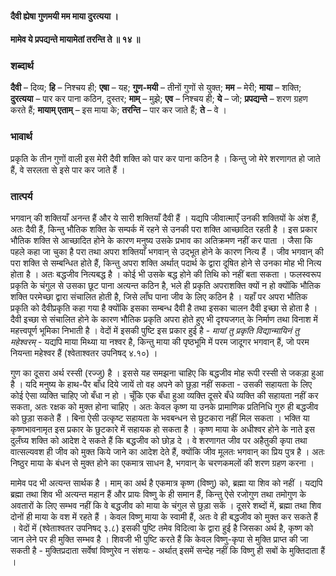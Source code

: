 #### दैवी ह्येषा गुणमयी मम माया दुरत्यया ।
#### मामेव ये प्रपद्यन्ते मायामेतां तरन्ति ते ॥ १४ ॥

### शब्दार्थ

**दैवी** – दिव्य; **हि** – निश्चय ही; **एषा** – यह; **गुण-मयी** – तीनों गुणों से युक्त; **मम** – मेरी; **माया** – शक्ति; **दुरत्यया** – पार कर पाना कठिन, दुस्तर; **माम्** – मुझे; **एव** – निश्चय ही; **ये** – जो; **प्रपद्यन्ते** – शरण ग्रहण करते हैं; **मायाम् एताम्** – इस माया के; **तरन्ति** – पार कर जाते हैं; **ते** – वे ।

### भावार्थ

प्रकृति के तीन गुणों वाली इस मेरी दैवी शक्ति को पार कर पाना कठिन है । किन्तु जो मेरे शरणागत हो जाते हैं, वे सरलता से इसे पार कर जाते हैं ।

### तात्पर्य

भगवान् की शक्तियाँ अनन्त हैं और ये सारी शक्तियाँ दैवी हैं । यद्यपि जीवात्माएँ उनकी शक्तियों के अंश हैं, अतः दैवी हैं, किन्तु भौतिक शक्ति के सम्पर्क में रहने से उनकी परा शक्ति आच्छादित रहती है । इस प्रकार भौतिक शक्ति से आच्छादित होने के कारण मनुष्य उसके प्रभाव का अतिक्रमण नहीं कर पाता । जैसा कि पहले कहा जा चुका है परा तथा अपरा शक्तियाँ भगवान् से उद्भूत होने के कारण नित्य हैं । जीव भगवान् की परा शक्ति से सम्बन्धित होते हैं, किन्तु अपरा शक्ति अर्थात् पदार्थ के द्वारा दूषित होने से उनका मोह भी नित्य होता है । अतः बद्धजीव नित्यबद्ध है । कोई भी उसके बद्ध होने की तिथि को नहीं बता सकता । फलस्वरूप प्रकृति के चंगुल से उसका छूट पाना अत्यन्त कठिन है, भले ही प्रकृति अपराशक्ति क्यों न हो क्योंकि भौतिक शक्ति परमेच्छा द्वारा संचालित होती है, जिसे लाँघ पाना जीव के लिए कठिन है । यहाँ पर अपरा भौतिक प्रकृति को दैवीप्रकृति कहा गया है क्योंकि इसका सम्बन्ध दैवी है तथा इसका चालन दैवी इच्छा से होता है । दैवी इच्छा से संचालित होने के कारण भौतिक प्रकृति अपरा होते हुए भी दृश्यजगत् के निर्माण तथा विनाश में महत्त्वपूर्ण भूमिका निभाती है । वेदों में इसकी पुष्टि इस प्रकार हुई है - *मायां तु प्रकृति विद्यान्मायिनं तु महेश्वरम्* - यद्यपि माया मिथ्या या नश्वर है, किन्तु माया की पृष्ठभूमि में परम जादूगर भगवान् हैं, जो परम नियन्ता महेश्वर हैं (श्वेताश्वतर उपनिषद् ४.१०) ।

गुण का दूसरा अर्थ रस्सी (रज्जु) है । इससे यह समझना चाहिए कि बद्धजीव मोह रूपी रस्सी से जकड़ा हुआ है । यदि मनुष्य के हाथ-पैर बाँध दिये जायें तो वह अपने को छुड़ा नहीं सकता - उसकी सहायता के लिए कोई ऐसा व्यक्ति चाहिए जो बँधा न हो । चूँकि एक बँधा हुआ व्यक्ति दूसरे बँधे व्यक्ति की सहायता नहीं कर सकता, अतः रक्षक को मुक्त होना चाहिए । अतः केवल कृष्ण या उनके प्रामाणिक प्रतिनिधि गुरु ही बद्धजीव को छुड़ा सकते हैं । बिना ऐसी उत्कृष्ट सहायता के भवबन्धन से छुटकारा नहीं मिल सकता । भक्ति या कृष्णभावनामृत इस प्रकार के छुटकारे में सहायक हो सकता है । कृष्ण माया के अधीश्वर होने के नाते इस दुर्लंघ्य शक्ति को आदेश दे सकते हैं कि बद्धजीव को छोड़ दे । वे शरणागत जीव पर अहैतुकी कृपा तथा वात्सल्यवश ही जीव को मुक्त किये जाने का आदेश देते हैं, क्योंकि जीव मूलतः भगवान् का प्रिय पुत्र है । अतः निष्ठुर माया के बंधन से मुक्त होने का एकमात्र साधन है, भगवान् के चरणकमलों की शरण ग्रहण करना ।

मामेव पद भी अत्यन्त सार्थक है । माम् का अर्थ है एकमात्र कृष्ण (विष्णु) को, ब्रह्मा या शिव को नहीं । यद्यपि ब्रह्मा तथा शिव भी अत्यन्त महान हैं और प्रायः विष्णु के ही समान हैं, किन्तु ऐसे रजोगुण तथा तमोगुण के अवतारों के लिए सम्भव नहीं कि वे बद्धजीव को माया के चंगुल से छुड़ा सकें । दूसरे शब्दों में, ब्रह्मा तथा शिव दोनों ही माया के वश में रहते हैं । केवल विष्णु माया के स्वामी हैं, अतः वे ही बद्धजीव को मुक्त कर सकते हैं । वेदों में (श्वेताश्वतर उपनिषद् ३.८) इसकी पुष्टि तमेव विदित्वा के द्वारा हुई है जिसका अर्थ है, कृष्ण को जान लेने पर ही मुक्ति सम्भव है । शिवजी भी पुष्टि करते हैं कि केवल विष्णु-कृपा से मुक्ति प्राप्त की जा सकती है - मुक्तिप्रदाता सर्वेषां विष्णुरेव न संशयः - अर्थात् इसमें सन्देह नहीं कि विष्णु ही सबों के मुक्तिदाता हैं ।